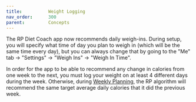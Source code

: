 ```yaml
---
title:          Weight Logging
nav_order:      300
parent:         Concepts
---
```


The RP Diet Coach app now recommends daily weigh-ins. During setup, you will specify what time of day you plan to weigh in (which will be the same time every day), but you can always change that by going to the "Me" tab → "Settings" → "Weigh Ins" → "Weigh In Time".

In order for the app to be able to recommend any change in calories from one week to the next, you must log your weight on at least 4 different days during the week. Otherwise, during [Weekly Planning](/docs/diet-coach-app/1.22-beta/features/weekly-review-and-weekly-planning/), the RP algorithm will recommend the same target average daily calories that it did the previous week.